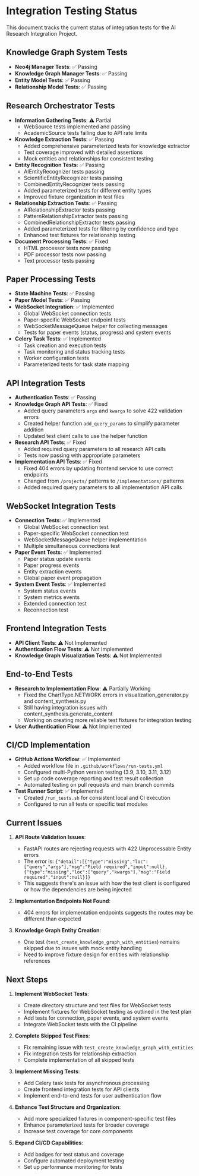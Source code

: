 # Integration Testing Status

This document tracks the current status of integration tests for the AI Research Integration Project.

## Knowledge Graph System Tests

- **Neo4j Manager Tests**: ✅ Passing
- **Knowledge Graph Manager Tests**: ✅ Passing
- **Entity Model Tests**: ✅ Passing
- **Relationship Model Tests**: ✅ Passing

## Research Orchestrator Tests

- **Information Gathering Tests**: ⚠️ Partial 
  - WebSource tests implemented and passing
  - AcademicSource tests failing due to API rate limits
- **Knowledge Extraction Tests**: ✅ Passing
  - Added comprehensive parameterized tests for knowledge extractor
  - Test coverage improved with detailed assertions
  - Mock entities and relationships for consistent testing
- **Entity Recognition Tests**: ✅ Passing
  - AIEntityRecognizer tests passing
  - ScientificEntityRecognizer tests passing
  - CombinedEntityRecognizer tests passing
  - Added parameterized tests for different entity types
  - Improved fixture organization in test files
- **Relationship Extraction Tests**: ✅ Passing
  - AIRelationshipExtractor tests passing
  - PatternRelationshipExtractor tests passing
  - CombinedRelationshipExtractor tests passing
  - Added parameterized tests for filtering by confidence and type
  - Enhanced test fixtures for relationship testing
- **Document Processing Tests**: ✅ Fixed
  - HTML processor tests now passing
  - PDF processor tests now passing
  - Text processor tests passing

## Paper Processing Tests

- **State Machine Tests**: ✅ Passing
- **Paper Model Tests**: ✅ Passing
- **WebSocket Integration**: ✅ Implemented
  - Global WebSocket connection tests
  - Paper-specific WebSocket endpoint tests
  - WebSocketMessageQueue helper for collecting messages
  - Tests for paper events (status, progress) and system events
- **Celery Task Tests**: ✅ Implemented
  - Task creation and execution tests
  - Task monitoring and status tracking tests
  - Worker configuration tests
  - Parameterized tests for task state mapping

## API Integration Tests 

- **Authentication Tests**: ✅ Passing
- **Knowledge Graph API Tests**: ✅ Fixed
  - Added query parameters `args` and `kwargs` to solve 422 validation errors
  - Created helper function `add_query_params` to simplify parameter addition
  - Updated test client calls to use the helper function
- **Research API Tests**: ✅ Fixed
  - Added required query parameters to all research API calls
  - Tests now passing with appropriate parameters
- **Implementation API Tests**: ✅ Fixed
  - Fixed 404 errors by updating frontend service to use correct endpoints
  - Changed from `/projects/` patterns to `/implementations/` patterns
  - Added required query parameters to all implementation API calls

## WebSocket Integration Tests

- **Connection Tests**: ✅ Implemented
  - Global WebSocket connection test
  - Paper-specific WebSocket connection test
  - WebSocketMessageQueue helper implementation
  - Multiple simultaneous connections test
- **Paper Event Tests**: ✅ Implemented
  - Paper status update events
  - Paper progress events
  - Entity extraction events
  - Global paper event propagation
- **System Event Tests**: ✅ Implemented
  - System status events
  - System metrics events
  - Extended connection test
  - Reconnection test

## Frontend Integration Tests

- **API Client Tests**: ⚠️ Not Implemented
- **Authentication Flow Tests**: ⚠️ Not Implemented
- **Knowledge Graph Visualization Tests**: ⚠️ Not Implemented

## End-to-End Tests

- **Research to Implementation Flow**: ⚠️ Partially Working
  - Fixed the ChartType.NETWORK errors in visualization_generator.py and content_synthesis.py
  - Still having integration issues with content_synthesis.generate_content
  - Working on creating more reliable test fixtures for integration testing
- **User Authentication Flow**: ⚠️ Not Implemented

## CI/CD Implementation

- **GitHub Actions Workflow**: ✅ Implemented
  - Added workflow file in `.github/workflows/run-tests.yml`
  - Configured multi-Python version testing (3.9, 3.10, 3.11, 3.12)
  - Set up code coverage reporting and test result collection
  - Automated testing on pull requests and main branch commits
- **Test Runner Script**: ✅ Implemented
  - Created `/run_tests.sh` for consistent local and CI execution
  - Configured to run all tests or specific test modules

## Current Issues

1. **API Route Validation Issues**:
   - FastAPI routes are rejecting requests with 422 Unprocessable Entity errors
   - The error is: `{"detail":[{"type":"missing","loc":["query","args"],"msg":"Field required","input":null},{"type":"missing","loc":["query","kwargs"],"msg":"Field required","input":null}]}`
   - This suggests there's an issue with how the test client is configured or how the dependencies are being injected

2. **Implementation Endpoints Not Found**:
   - 404 errors for implementation endpoints suggests the routes may be different than expected

3. **Knowledge Graph Entity Creation**:
   - One test (`test_create_knowledge_graph_with_entities`) remains skipped due to issues with mock entity handling
   - Need to improve fixture design for entities with relationship references

## Next Steps

1. **Implement WebSocket Tests**:
   - Create directory structure and test files for WebSocket tests
   - Implement fixtures for WebSocket testing as outlined in the test plan
   - Add tests for connection, paper events, and system events
   - Integrate WebSocket tests with the CI pipeline

2. **Complete Skipped Test Fixes**:
   - Fix remaining issue with `test_create_knowledge_graph_with_entities`
   - Fix integration tests for relationship extraction
   - Complete implementation of all skipped tests

3. **Implement Missing Tests**:
   - Add Celery task tests for asynchronous processing
   - Create frontend integration tests for API clients
   - Implement end-to-end tests for user authentication flow

4. **Enhance Test Structure and Organization**:
   - Add more specialized fixtures in component-specific test files
   - Enhance parameterized tests for broader coverage
   - Increase test coverage for core components

5. **Expand CI/CD Capabilities**:
   - Add badges for test status and coverage
   - Configure automated deployment testing
   - Set up performance monitoring for tests